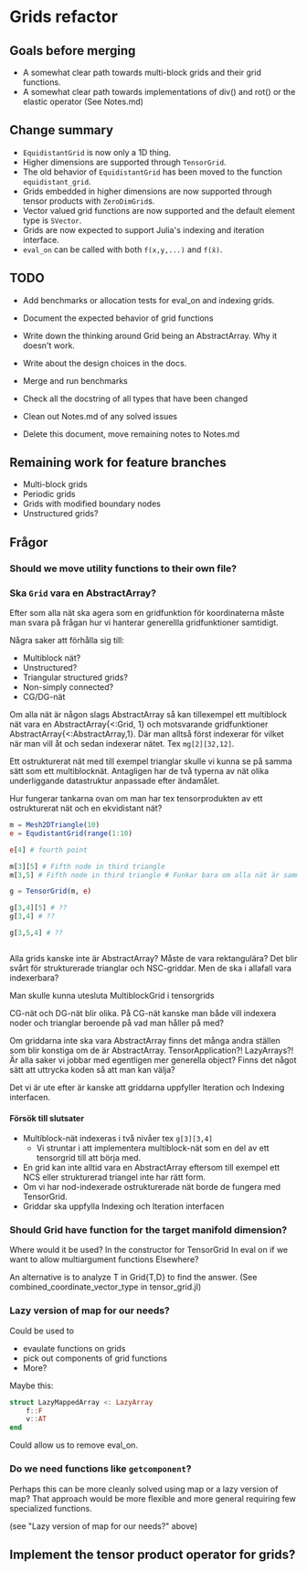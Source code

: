# Grids refactor

## Goals before merging
* A somewhat clear path towards multi-block grids and their grid functions.
* A somewhat clear path towards implementations of div() and rot() or the elastic operator (See Notes.md)

## Change summary
* `EquidistantGrid` is now only a 1D thing.
* Higher dimensions are supported through `TensorGrid`.
* The old behavior of `EquidistantGrid` has been moved to the function `equidistant_grid`.
* Grids embedded in higher dimensions are now supported through tensor products with `ZeroDimGrid`s.
* Vector valued grid functions are now supported and the default element type is `SVector`.
* Grids are now expected to support Julia's indexing and iteration interface.
* `eval_on` can be called with both `f(x,y,...)` and `f(x̄)`.


## TODO
* Add benchmarks or allocation tests for eval_on and indexing grids.
* Document the expected behavior of grid functions
* Write down the thinking around Grid being an AbstractArray. Why it doesn't work.
* Write about the design choices in the docs.
* Merge and run benchmarks

* Check all the docstring of all types that have been changed
* Clean out Notes.md of any solved issues
* Delete this document, move remaining notes to Notes.md

## Remaining work for feature branches
* Multi-block grids
* Periodic grids
* Grids with modified boundary nodes
* Unstructured grids?

## Frågor

### Should we move utility functions to their own file?

### Ska `Grid` vara en AbstractArray?
Efter som alla nät ska agera som en gridfunktion för koordinaterna måste man
svara på frågan hur vi hanterar generellla gridfunktioner samtidigt.

Några saker att förhålla sig till:
  - Multiblock nät?
  - Unstructured?
  - Triangular structured grids?
  - Non-simply connected?
  - CG/DG-nät

Om alla nät är någon slags AbstractArray så kan tillexempel ett multiblock nät vara en AbstractArray{<:Grid, 1} och motsvarande gridfunktioner AbstractArray{<:AbstractArray,1}.
Där man alltså först indexerar för vilket när man vill åt och sedan indexerar nätet. Tex `mg[2][32,12]`.

Ett ostrukturerat nät med till exempel trianglar skulle vi kunna se på samma sätt som ett multiblocknät. Antagligen har de två typerna av nät olika underliggande datastruktur anpassade efter ändamålet.

Hur fungerar tankarna ovan om man har tex tensorprodukten av ett ostrukturerat nät och en ekvidistant nät?
```julia
m = Mesh2DTriangle(10)
e = EqudistantGrid(range(1:10)

e[4] # fourth point

m[3][5] # Fifth node in third triangle
m[3,5] # Fifth node in third triangle # Funkar bara om alla nät är samma, (stämmer inte i mb-fallet)

g = TensorGrid(m, e)

g[3,4][5] # ??
g[3,4] # ??

g[3,5,4] # ??



```

Alla grids kanske inte är AbstractArray? Måste de vara rektangulära? Det blir svårt för strukturerade trianglar och NSC-griddar. Men de ska i allafall vara indexerbara?

Man skulle kunna utesluta MultiblockGrid i tensorgrids

CG-nät och DG-nät blir olika.
På CG-nät kanske man både vill indexera noder och trianglar beroende på vad man håller på med?


Om griddarna inte ska vara AbstractArray finns det många andra ställen som blir konstiga om de är AbstractArray. TensorApplication?! LazyArrays?! Är alla saker vi jobbar med egentligen mer generella object? Finns det något sätt att uttrycka koden så att man kan välja?


Det vi är ute efter är kanske att griddarna uppfyller Iteration och Indexing interfacen.

#### Försök till slutsater
 * Multiblock-nät indexeras i två nivåer tex `g[3][3,4]`
     * Vi struntar i att implementera multiblock-nät som en del av ett tensorgrid till att börja med.
 * En grid kan inte alltid vara en AbstractArray eftersom till exempel ett NCS eller strukturerad triangel inte har rätt form.
 * Om vi har nod-indexerade ostrukturerade nät borde de fungera med TensorGrid.
 * Griddar ska uppfylla Indexing och Iteration interfacen

### Should Grid have function for the target manifold dimension?
Where would it be used?
    In the constructor for TensorGrid
    In eval on if we want to allow multiargument functions
    Elsewhere?

An alternative is to analyze T in Grid{T,D} to find the answer. (See combined_coordinate_vector_type in tensor_grid.jl)

### Lazy version of map for our needs?
Could be used to
 * evaulate functions on grids
 * pick out components of grid functions
 * More?

Maybe this:
```julia
struct LazyMappedArray <: LazyArray
    f::F
    v::AT
end
```

Could allow us to remove eval_on.

### Do we need functions like `getcomponent`?
Perhaps this can be more cleanly solved using map or a lazy version of map?
That approach would be more flexible and more general requiring few specialized functions.

(see "Lazy version of map for our needs?" above)

## Implement the tensor product operator for grids?
